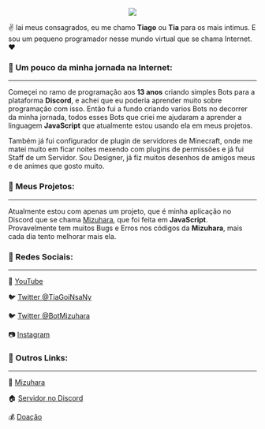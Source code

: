 <p align="center">
<img src="https://github.com/TiaGoiNsaNy/TiaGoiNsaNy/blob/main/tiagoinsanylogo.png">
<br>

:v: Iai meus consagrados, eu me chamo **Tiago** ou **Tia** para os mais intimus. E sou um pequeno programador nesse mundo virtual que se chama Internet. :heart:

### :pushpin: Um pouco da minha jornada na Internet:
---
Começei no ramo de programação aos **13 anos** criando simples Bots para a plataforma **Discord**, e achei que eu poderia aprender muito sobre programação com isso. Então fui a fundo criando varios Bots no decorrer da minha jornada, todos esses Bots que criei me ajudaram a aprender a linguagem **JavaScript** que atualmente estou usando ela em meus projetos.

Também já fui configurador de plugin de servidores de Minecraft, onde me matei muito em ficar noites mexendo com plugins de permissões e já fui Staff de um Servidor. Sou Designer, já fiz muitos desenhos de amigos meus e de animes que gosto muito.

### :file_folder: Meus Projetos:
---

Atualmente estou com apenas um projeto, que é minha aplicação no Discord que se chama [Mizuhara](https://www.mizuhara.tk), que foi feita em **JavaScript**. Provavelmente tem muitos Bugs e Erros nos códigos da **Mizuhara**, mais cada dia tento melhorar mais ela.

### :paperclip: Redes Sociais:
---

:movie_camera: [YouTube](https://www.youtube.com/channel/UC8dFKTXqYCh4Iw8ez4ZzK0A)

:bird: [Twitter @TiaGoiNsaNy](https://twitter.com/TiaGoiNsaNy)

:bird: [Twitter @BotMizuhara](https://twitter.com/BotMizuhara)

:camera: [Instagram](https://www.instagram.com/tiago.tia/)

### :bell: Outros Links: 
---

:purple_heart: [Mizuhara](https://www.mizuhara.tk)

:house: [Servidor no Discord](https://discord.gg/v2j2jNK3wa)

:moneybag: [Doação](https://www.paypal.com/donate/?cmd=_donations&business=K4DA7PQ8N2NDY&item_name=Ajudar+a+melhorar+a+hospedagem+da+Mizuhara+Bot&currency_code=BRL)


